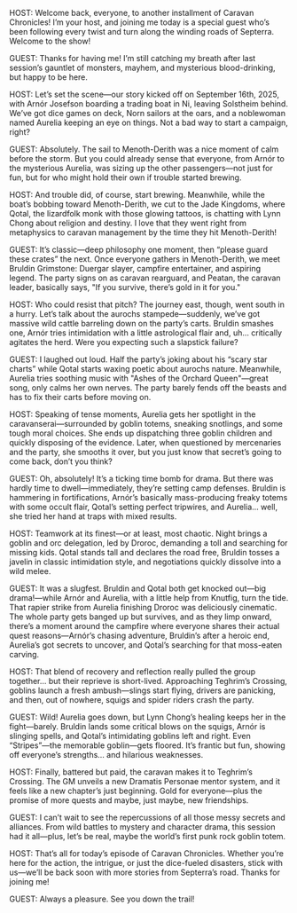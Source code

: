 HOST: Welcome back, everyone, to another installment of Caravan Chronicles! I’m your host, and joining me today is a special guest who’s been following every twist and turn along the winding roads of Septerra. Welcome to the show!

GUEST: Thanks for having me! I’m still catching my breath after last session’s gauntlet of monsters, mayhem, and mysterious blood-drinking, but happy to be here.

HOST: Let’s set the scene—our story kicked off on September 16th, 2025, with Arnór Josefson boarding a trading boat in Ni, leaving Solstheim behind. We’ve got dice games on deck, Norn sailors at the oars, and a noblewoman named Aurelia keeping an eye on things. Not a bad way to start a campaign, right?

GUEST: Absolutely. The sail to Menoth-Derith was a nice moment of calm before the storm. But you could already sense that everyone, from Arnór to the mysterious Aurelia, was sizing up the other passengers—not just for fun, but for who might hold their own if trouble started brewing.

HOST: And trouble did, of course, start brewing. Meanwhile, while the boat’s bobbing toward Menoth-Derith, we cut to the Jade Kingdoms, where Qotal, the lizardfolk monk with those glowing tattoos, is chatting with Lynn Chong about religion and destiny. I love that they went right from metaphysics to caravan management by the time they hit Menoth-Derith!

GUEST: It’s classic—deep philosophy one moment, then “please guard these crates” the next. Once everyone gathers in Menoth-Derith, we meet Bruldin Grimstone: Duergar slayer, campfire entertainer, and aspiring legend. The party signs on as caravan rearguard, and Peatan, the caravan leader, basically says, "If you survive, there’s gold in it for you."

HOST: Who could resist that pitch? The journey east, though, went south in a hurry. Let’s talk about the aurochs stampede—suddenly, we’ve got massive wild cattle barreling down on the party’s carts. Bruldin smashes one, Arnór tries intimidation with a little astrological flair and, uh… critically agitates the herd. Were you expecting such a slapstick failure?

GUEST: I laughed out loud. Half the party’s joking about his “scary star charts” while Qotal starts waxing poetic about aurochs nature. Meanwhile, Aurelia tries soothing music with "Ashes of the Orchard Queen"—great song, only calms her own nerves. The party barely fends off the beasts and has to fix their carts before moving on.

HOST: Speaking of tense moments, Aurelia gets her spotlight in the caravanserai—surrounded by goblin totems, sneaking snotlings, and some tough moral choices. She ends up dispatching three goblin children and quickly disposing of the evidence. Later, when questioned by mercenaries and the party, she smooths it over, but you just know that secret’s going to come back, don’t you think?

GUEST: Oh, absolutely! It’s a ticking time bomb for drama. But there was hardly time to dwell—immediately, they’re setting camp defenses. Bruldin is hammering in fortifications, Arnór’s basically mass-producing freaky totems with some occult flair, Qotal’s setting perfect tripwires, and Aurelia… well, she tried her hand at traps with mixed results.

HOST: Teamwork at its finest—or at least, most chaotic. Night brings a goblin and orc delegation, led by Droroc, demanding a toll and searching for missing kids. Qotal stands tall and declares the road free, Bruldin tosses a javelin in classic intimidation style, and negotiations quickly dissolve into a wild melee.

GUEST: It was a slugfest. Bruldin and Qotal both get knocked out—big drama!—while Arnór and Aurelia, with a little help from Knutfig, turn the tide. That rapier strike from Aurelia finishing Droroc was deliciously cinematic. The whole party gets banged up but survives, and as they limp onward, there’s a moment around the campfire where everyone shares their actual quest reasons—Arnór’s chasing adventure, Bruldin’s after a heroic end, Aurelia’s got secrets to uncover, and Qotal’s searching for that moss-eaten carving.

HOST: That blend of recovery and reflection really pulled the group together… but their reprieve is short-lived. Approaching Teghrim’s Crossing, goblins launch a fresh ambush—slings start flying, drivers are panicking, and then, out of nowhere, squigs and spider riders crash the party.

GUEST: Wild! Aurelia goes down, but Lynn Chong’s healing keeps her in the fight—barely. Bruldin lands some critical blows on the squigs, Arnór is slinging spells, and Qotal’s intimidating goblins left and right. Even “Stripes”—the memorable goblin—gets floored. It’s frantic but fun, showing off everyone’s strengths… and hilarious weaknesses.

HOST: Finally, battered but paid, the caravan makes it to Teghrim’s Crossing. The GM unveils a new Dramatis Personae mentor system, and it feels like a new chapter’s just beginning. Gold for everyone—plus the promise of more quests and maybe, just maybe, new friendships.

GUEST: I can’t wait to see the repercussions of all those messy secrets and alliances. From wild battles to mystery and character drama, this session had it all—plus, let’s be real, maybe the world’s first punk rock goblin totem.

HOST: That’s all for today’s episode of Caravan Chronicles. Whether you’re here for the action, the intrigue, or just the dice-fueled disasters, stick with us—we’ll be back soon with more stories from Septerra’s road. Thanks for joining me!

GUEST: Always a pleasure. See you down the trail!